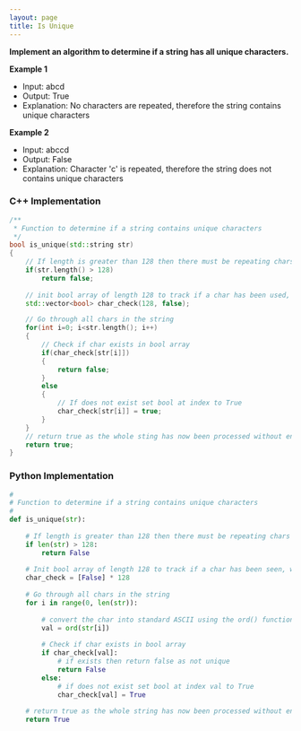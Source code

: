 ```yaml
---
layout: page
title: Is Unique
---
```


**Implement an algorithm to determine if a string has all unique characters.**


**Example 1**
- Input: abcd
- Output: True
- Explanation: No characters are repeated, therefore the string contains unique characters

**Example 2**
- Input: abccd
- Output: False
- Explanation: Character 'c' is repeated, therefore the string does not contains unique characters

### C++ Implementation 

```c++
/**
 * Function to determine if a string contains unique characters
 */
bool is_unique(std::string str)
{
    // If length is greater than 128 then there must be repeating chars as there are only 128 chars in standard ASCII
    if(str.length() > 128)
        return false;
    
    // init bool array of length 128 to track if a char has been used, with the index being the standard ASCII number
    std::vector<bool> char_check(128, false);

    // Go through all chars in the string
    for(int i=0; i<str.length(); i++)
    {
        // Check if char exists in bool array
        if(char_check[str[i]])
        {
            return false;
        }
        else
        {
            // If does not exist set bool at index to True
            char_check[str[i]] = true;
        }
    }
    // return true as the whole sting has now been processed without encoutering a repeated char
    return true;
}
```



### Python Implementation 


```python
#
# Function to determine if a string contains unique characters
#
def is_unique(str):
    
    # If length is greater than 128 then there must be repeating chars as there are only 128 chars in standard ASCII
    if len(str) > 128:
        return False
    
    # Init bool array of length 128 to track if a char has been seen, with the index being the standard ASCII number
    char_check = [False] * 128
    
    # Go through all chars in the string
    for i in range(0, len(str)):
        
        # convert the char into standard ASCII using the ord() function
        val = ord(str[i])
        
        # Check if char exists in bool array
        if char_check[val]:
            # if exists then return false as not unique
            return False
        else:
            # if does not exist set bool at index val to True
            char_check[val] = True
    
    # return true as the whole string has now been processed without encountering a repeated char
    return True
```

